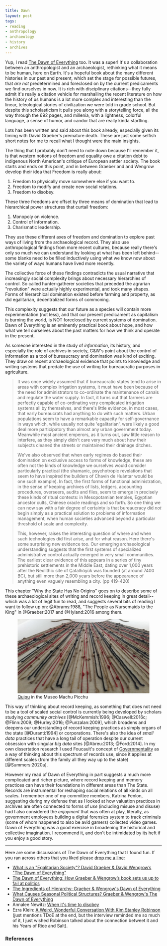 ```yaml
---
title: Dawn
layout: post
tags:
- reading
- anthropology
- archaeology
- history
- archives
---
```


Yup, I read [The Dawn of Everything](https://en.wikipedia.org/wiki/The_Dawn_of_Everything) too. It was a super! It's a collaboration between an anthropologist and an archaeologist, rethinking what it means to be human, here on Earth. It's a hopeful book about the many different histories in our past and present, which set the stage for possible futures, that *are not* predetermined and foreclosed on by the current predicaments we find ourselves in now. It is rich with disciplinary citations--they fully admit it's really a citation vehicle for marshalling the recent literature on how the history of us humans is a lot more complex and interesting than the linear, teleological stories of civilization we were told in grade school. But despite this scholasticism it pulls you along with a storytelling force, all the way through the 692 pages, and millenia, with a lightness, colorful language, a sense of humor, and candor that are really kinda startling.

Lots has been written and said about this book already, especially given its timing with David Graeber's premature death. These are just some selfish short notes for me to recall what I thought were the main insights.

The thing that I probably don't need to note down because I'll remember it, is that western notions of freedom and equality owe a citation debt to indigenous North American's critique of European settler society. The book starts and ends on this point, and in between Graeber and and Wengrow develop their idea that Freedom is really about:

1. Freedom to physically move somewhere else if you want to.
2. Freedom to modify and create new social relations.
3. Freedom to disobey.

These three freedoms are offset by three means of domination that lead to hierarchical power structures that curtail freedom:

1. Monopoly on violence.
2. Control of information.
3. Charismatic leadership.

They use these different axes of freedom and domination to explore past ways of living from the archaeological record. They also use anthropological findings from more recent cultures, because really there's only so much we can understand by looking at what has been left behind--some blanks need to be filled inductively using what we know now about the variety of ways humans have lived more recently.

The collective force of these findings contradicts the usual narrative that increasingly social complexity brings about necessary hierarchies of control. So called hunter-gatherer societies that preceded the agrarian "revolution" were actually highly experimental, and took many shapes. Forms of hierarchical domination existed before farming and property, as did egalitarian, decentralized forms of commoning.

This complexity suggests that our future as a species will contain more experimentation (not less), and that our present predicament as capitalism is burning the world, is NOT foreclosed by current systems of domination. Dawn of Everything is an eminently practical book about hope, and how what we tell ourselves about the past matters for how we think and operate in the present.

As someone interested in the study of *information*, its history, and especially the role of archives in society, G&W's point about the control of information as a tool of bureaucracy and domination was kind of exciting. They draw on recent archaeological evidence that points to knowledge and writing systems that predate the use of writing for bureaucratic purposes in agriculture.

> It was once widely assumed that if bureaucratic states tend to arise in areas with complex irrigation systems, it must have been because of the need for administrators to co-ordinate the maintenance of canals and regulate the water supply. In fact, it turns out that farmers are perfectly capable of co-ordinating very complicated irrigation systems all by themselves, and there's little evidence, in most cases, that early bureaucrats had anything to do with such matters. Urban populations seem to have a remarkable capacity for self-governance in ways which, while usually not quite 'egalitarian', were likely a good deal more participatory than almost any urban government today. Meanwhile most ancient emperors, as it turns out, saw little reason to interfere, as they simply didn't care very much about how their subjects cleaned the streets or maintained their drainage ditches.
>
> We've also observed that when early regimes do based their domination on exclusive access to forms of knowledge, these are often not the kinds of knowledge we ourselves would consider particularly practical (the shamanic, psychotropic revelations that seem to have inspired the builders of Chavín de Huántar would be one such example). In fact, the first forms of functional administration, in the sense of keeping archives of lists, ledgers, accounting procedures, overseers, audits and files, seem to emerge in precisely these kinds of ritual contexts: in Mesopotamian temples, Egyptian ancestor cults, Chinese oracle readings and so forth. So one thing we can now say with a fair degree of certainty is that bureaucracy did *not* begin simply as a practical solution to problems of information management, when human societies advanced beyond a particular threshold of scale and complexity.
>
> This, however, raises the interesting question of where and when such technologies did first arise, and for what reason. Here there's some surprising new evidence too. Our emerging archaeological understanding suggests that the first systems of specialized administrative control actually emerged in very small communities. The earliest clear evidence  of this appears in a series of tiny prehistoric settlements in the Middle East, dating over 1,000 years after the Neolithic site of Çatalhöyük was founded (at around 7400 BC), but still more than 2,000 years before the appearance of anything even vaguely resembling a city. (pp 419-420)

This chapter "Why the State Has No Origins" goes on to describe some of these archaeological sites of writing and record keeping in great detail--which was a lot of legit fun to read, and suggests several bits of reading I want to follow up on: @Abrams:1988, "The People as Nursemaids to the King" in @Graeber:2017 and @Hyland:2016 among them.

<figure>
  <a href="https://commons.wikimedia.org/wiki/File:Quipo_in_the_Museo_Machu_Picchu,_Casa_Concha,_Cusco.jpg"><img class="img-fluid" title="Quipu in the Meseo Machu Picchu" src="/images/quipo.jpg"></a>
  <figcaption><a href="https://en.wikipedia.org/wiki/Quipu">Quipu</a> in the Museo Machu Picchu</figcaption>
</figure>

This way of thinking about record keeping, as something that does not need to be a tool of scaled social control is currently being developed by scholars studying *community archives* [@McKemmish:1996; @Caswell:2016c; @Flinn:2009; @Hurley:2016; @Punzalan:2009], which broadens and deepens our understanding of record keeping practices as simply organs of the state [@Duranti:1994] or corporations. There's also the idea of *small data* practices that have a long tail of operation despite our current obsession with singular *big data* sites [@Abreu:2013; @Ford:2014]. In my own dissertation research I used Foucault's concept of [Governmentality](https://plato.stanford.edu/entries/foucault/#FoucAfteFouc) as a way of thinking about this spectrum of records use, since it applies at different scales (from the family all they way up to the state) [@Summers:2020a].

However my read of Dawn of Everything in part suggests a much more complicated and richer picture, where record keeping and memory practices can have their foundations in different areas than The State. Records are instrumental for reshaping social relations of all kinds on all scales. I remember one of my committee members, Katrina Fenlon, suggesting during my defense that as I looked at how valuation practices in archives are often connected to forms of *use* (including misuse and disuse) had I also considered the *enjoyment* that was often at play, literally, as government employees building a digital forensics system to track criminals (some of whom happened to also be avid gamers) collected video games. Dawn of Everything was a good exercise in broadening the historical and collective imagination. I recommend it, and don't be intimidated by its heft if you enjoy a good story. 

---

Here are some discussions of The Dawn of Everything that I found fun. If you ran across others that you liked please [drop me a line](mailto:ehs@pobox.com):

- [What is an "Egalitarian Society"? David Graeber & David Wengrow’s "The Dawn of Everything"](https://invidious.snopyta.org/watch?v=_vNADAH-Rxk)
- [The Dawn of Everything: How Graeber & Wengrow’s book sets us up to fail at politics](https://invidious.snopyta.org/watch?v=iZqyXSkHeeM)
- [The Ingredients of Hierarchy: Graeber & Wengrow's Dawn of Everything](https://invidious.snopyta.org/watch?v=nsIxMzLjEfs)
- [What Causes Seasonal Political Structures? Graeber & Wengrow's The Dawn of Everything](https://invidious.snopyta.org/watch?v=UNr6XpdRHOk)
- Annalee Newitz: [When it's time to disobey](https://invidious.snopyta.org/watch?v=73pW1pJ4pcY)
- Ezra Klein: [A Weird, Wonderful Conversation With Kim Stanley Robinson](https://www.nytimes.com/2022/07/15/opinion/ezra-klein-podcast-kim-stanley-robinson.html) (just mentions TDoE at the end, but the interview reminded me so much of it, I just wished Robinson talked about the connection betweet it and his Years of Rice and Salt).

### References
